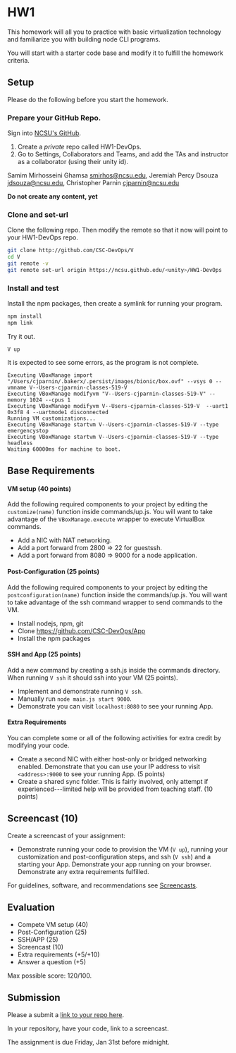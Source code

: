 # HW1

This homework will all you to practice with basic virtualization technology and familiarize you with building node CLI programs.

You will start with a starter code base and modify it to fulfill the homework criteria.

## Setup

Please do the following before you start the homework.

### Prepare your GitHub Repo.

Sign into [NCSU's GitHub](https://github.ncsu.edu/).

1. Create a *private* repo called HW1-DevOps. 
2. Go to Settings, Collaborators and Teams, and add the TAs and instructor as a collaborator (using their unity id).

Samim Mirhosseini Ghamsa <smirhos@ncsu.edu>, Jeremiah Percy Dsouza <jdsouza@ncsu.edu>, Christopher Parnin <cjparnin@ncsu.edu>

**Do not create any content, yet**

### Clone and set-url

Clone the following repo. Then modify the remote so that it now will point to your HW1-DevOps repo.

```bash
git clone http://github.com/CSC-DevOps/V
cd V
git remote -v
git remote set-url origin https://ncsu.github.edu/<unity>/HW1-DevOps
```

### Install and test

Install the npm packages, then create a symlink for running your program.
```bash
npm install
npm link
```

Try it out.
```
V up
```

It is expected to see some errors, as the program is not complete.

```
Executing VBoxManage import "/Users/cjparnin/.bakerx/.persist/images/bionic/box.ovf" --vsys 0 --vmname V--Users-cjparnin-classes-519-V
Executing VBoxManage modifyvm "V--Users-cjparnin-classes-519-V" --memory 1024 --cpus 1
Executing VBoxManage modifyvm V--Users-cjparnin-classes-519-V  --uart1 0x3f8 4 --uartmode1 disconnected
Running VM customizations...
Executing VBoxManage startvm V--Users-cjparnin-classes-519-V --type emergencystop
Executing VBoxManage startvm V--Users-cjparnin-classes-519-V --type headless
Waiting 60000ms for machine to boot.
```

## Base Requirements

#### VM setup (40 points)

Add the following required components to your project by editing the `customize(name)` function inside commands/up.js. You will want to take advantage of the `VBoxManage.execute` wrapper to execute VirtualBox commands.

* Add a NIC with NAT networking.
* Add a port forward from 2800 => 22 for guestssh.
* Add a port forward from 8080 => 9000 for a node application.

#### Post-Configuration (25 points)

Add the following required components to your project by editing the `postconfiguration(name)` function inside the commands/up.js. You will want to take advantage of the ssh command wrapper to send commands to the VM.

* Install nodejs, npm, git
* Clone https://github.com/CSC-DevOps/App
* Install the npm packages

#### SSH and App (25 points)

Add a new command by creating a ssh.js inside the commands directory. 
When running `V ssh` it should ssh into your VM (25 points).

* Implement and demonstrate running `V ssh`.
* Manually run `node main.js start 9000`.
* Demonstrate you can visit `localhost:8080` to see your running App.

#### Extra Requirements

You can complete some or all of the following activities for extra credit by modifying your code.

* Create a second NIC with either host-only or bridged networking enabled. Demonstrate that you can use your IP address to visit `<address>:9000` to see your running App. (5 points)
* Create a shared sync folder. This is fairly involved, only attempt if experienced---limited help will be provided from teaching staff. (10 points)

## Screencast (10)

Create a screencast of your assignment:

* Demonstrate running your code to provision the VM (`V up`), running your customization and post-configuration steps, and ssh (`V ssh`) and a starting your App. Demonstrate your app running on your browser. Demonstrate any extra requirements fulfilled.

For guidelines, software, and recommendations see [Screencasts](Screencasts.md).

## Evaluation

* Compete VM setup (40)
* Post-Configuration (25)
* SSH/APP (25)
* Screencast (10)
* Extra requirements (+5/+10)
* Answer a question (+5)

Max possible score: 120/100.

## Submission

Please a submit a [link to your repo here](https://docs.google.com/forms/d/e/1FAIpQLSdwHHnWteyH2UdIPaQs2_vrjcty2Rk7o1AMZEyRg6WUEo2itA/viewform?usp=sf_link).

In your repository, have your code, link to a screencast.

The assignment is due Friday, Jan 31st before midnight.
